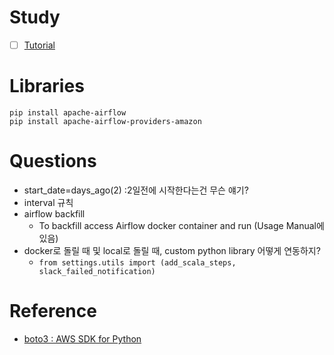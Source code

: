 # Study
- [ ] [Tutorial](https://airflow.apache.org/docs/apache-airflow/stable/tutorial.html)

# Libraries
```shell
pip install apache-airflow
pip install apache-airflow-providers-amazon
```


# Questions
- start_date=days_ago(2) :2일전에 시작한다는건 무슨 얘기?
- interval 규칙
- airflow backfill
    - To backfill access Airflow docker container and run (Usage Manual에 있음)
- docker로 돌릴 때 및 local로 돌릴 때, custom python library 어떻게 연동하지?
    - `from settings.utils import (add_scala_steps, slack_failed_notification)`

# Reference
- [boto3 : AWS SDK for Python](https://github.com/boto/boto3)